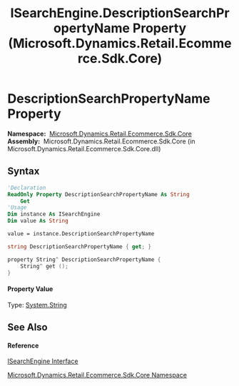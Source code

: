 ﻿---
title: ISearchEngine.DescriptionSearchPropertyName Property  (Microsoft.Dynamics.Retail.Ecommerce.Sdk.Core)
TOCTitle: DescriptionSearchPropertyName Property
ms:assetid: P:Microsoft.Dynamics.Retail.Ecommerce.Sdk.Core.ISearchEngine.DescriptionSearchPropertyName
ms:mtpsurl: https://technet.microsoft.com/en-us/library/microsoft.dynamics.retail.ecommerce.sdk.core.isearchengine.descriptionsearchpropertyname(v=AX.60)
ms:contentKeyID: 65315792
ms.date: 05/18/2015
mtps_version: v=AX.60
f1_keywords:
- Microsoft.Dynamics.Retail.Ecommerce.Sdk.Core.ISearchEngine.DescriptionSearchPropertyName
dev_langs:
- CSharp
- C++
- VB
---

# DescriptionSearchPropertyName Property

**Namespace:**  [Microsoft.Dynamics.Retail.Ecommerce.Sdk.Core](microsoft-dynamics-retail-ecommerce-sdk-core-namespace.md)  
**Assembly:**  Microsoft.Dynamics.Retail.Ecommerce.Sdk.Core (in Microsoft.Dynamics.Retail.Ecommerce.Sdk.Core.dll)

## Syntax

``` vb
'Declaration
ReadOnly Property DescriptionSearchPropertyName As String
    Get
'Usage
Dim instance As ISearchEngine
Dim value As String

value = instance.DescriptionSearchPropertyName
```

``` csharp
string DescriptionSearchPropertyName { get; }
```

``` c++
property String^ DescriptionSearchPropertyName {
    String^ get ();
}
```

#### Property Value

Type: [System.String](https://technet.microsoft.com/en-us/library/s1wwdcbf\(v=ax.60\))  

## See Also

#### Reference

[ISearchEngine Interface](isearchengine-interface-microsoft-dynamics-retail-ecommerce-sdk-core.md)

[Microsoft.Dynamics.Retail.Ecommerce.Sdk.Core Namespace](microsoft-dynamics-retail-ecommerce-sdk-core-namespace.md)

